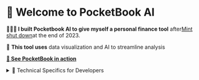 # 📗 Welcome to PocketBook AI

**👨🏻‍💻 I built Pocketbook AI to give myself a personal finance tool** after[Mint shut down](https://www.cnbc.com/select/mint-app-shutting-down-what-users-should-do/)at the end of 2023. 

🔄 **This tool uses** data visualization and AI to streamline analysis

[**👀 See PocketBook in action**](https://hurshkarkhanis.com/mint)

<details>
  <summary>🧰 Technical Specifics for Developers</summary>
  
  <br>
  
  I built the front end with [Streamlit](https://docs.streamlit.io/library/api-reference)
  
  Most of the structured data is in [Pandas DataFrames](https://pandas.pydata.org/)
  
  I used [dotenv](https://www.npmjs.com/package/dotenv) to access my Open AI API Key
  
  I used [Streamlit-Gsheets](https://github.com/streamlit/gsheets-connection) to connect to Google Sheets data
  
  I used Open AI's [GPT 3.5 Turbo](https://platform.openai.com/docs/models/gpt-3-5-turbo) model
  
  I used [Langchain](https://www.langchain.com/), an LLM framework for chat functionality
</details>
